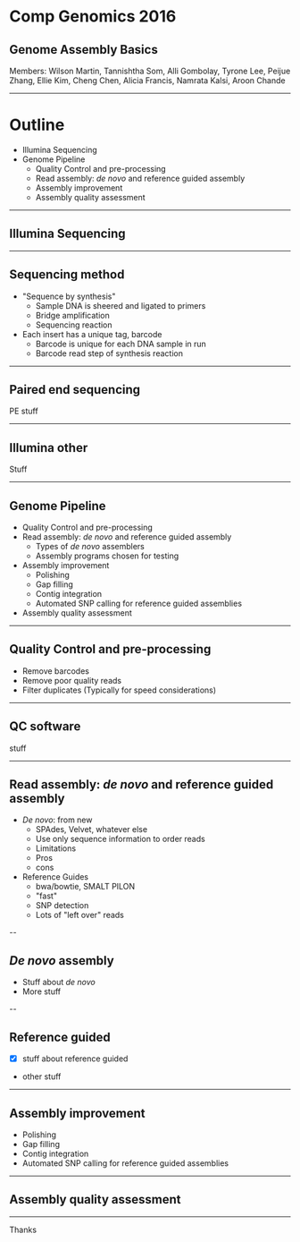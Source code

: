 # Comp Genomics 2016

## Genome Assembly Basics

Members: Wilson Martin, Tannishtha Som,  Alli Gombolay, Tyrone Lee, Peijue Zhang, Ellie Kim, Cheng Chen, Alicia Francis, Namrata Kalsi, Aroon Chande


---

# Outline

- Illumina Sequencing 
- Genome Pipeline
  - Quality Control and pre-processing
  - Read assembly: *de novo* and reference guided assembly 
  - Assembly improvement
  - Assembly quality assessment 


---

## Illumina Sequencing

---

## Sequencing method

- "Sequence by synthesis"
	-  Sample DNA is sheered and ligated to primers
	- Bridge amplification 
	- Sequencing reaction
- Each insert has a unique tag, barcode
	- Barcode is unique for each DNA sample in run
	- Barcode read step of synthesis reaction

---

## Paired end sequencing

PE stuff

---

## Illumina other

Stuff

---

##  Genome Pipeline
  - Quality Control and pre-processing
  - Read assembly: *de novo* and reference guided assembly 
	- Types of *de novo* assemblers
	- Assembly programs chosen for testing
  - Assembly improvement
	- Polishing
	- Gap filling
	- Contig integration
	- Automated SNP calling for reference guided assemblies
  - Assembly quality assessment 


---


## Quality Control and pre-processing

- Remove barcodes
- Remove poor quality reads
- Filter duplicates (Typically for speed considerations)

---

## QC software

stuff


---

## Read assembly: *de novo* and reference guided assembly

- *De novo*: from new
	- SPAdes, Velvet, whatever else
	- Use only sequence information to order reads 
	- Limitations
	- Pros
	- cons
- Reference Guides
	- bwa/bowtie, SMALT PILON
	- "fast"
	- SNP detection
	- Lots of "left over" reads

--

## *De novo* assembly

- Stuff about *de novo*
- More stuff

--

## Reference guided

- [X] stuff about reference guided
- other stuff


---

## Assembly improvement
- Polishing
- Gap filling
- Contig integration
- Automated SNP calling for reference guided assemblies


---

## Assembly quality assessment

---

Thanks

